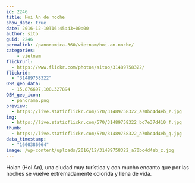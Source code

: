 ```yaml
---
id: 2246
title: Hoi An de noche
show_date: true
date: 2016-12-10T16:45:43+00:00
author: sito
guid: 2246
permalink: /panoramica-360/vietnam/hoi-an-noche/
categories:
    - vietnam
flickrurl:
  - https://www.flickr.com/photos/sitoo/31489758322/
flickrid:
  - "31489758322"
OSM_geo_data:
  - 15.876697,108.327894
OSM_geo_icon:
  - panorama.png
preview:
  - https://live.staticflickr.com/570/31489758322_a70bc4d4eb_z.jpg
img:
  - https://live.staticflickr.com/570/31489758322_bc7e37d410_f.jpg
thumb:
  - https://live.staticflickr.com/570/31489758322_a70bc4d4eb_q.jpg
data_timestamp:
  - "1600386064"
image: /wp-content/uploads/2016/12/31489758322_a70bc4d4eb_z.jpg
---
```

Hoian (Hoi An), una ciudad muy turística y con mucho encanto que por las noches se vuelve extremadamente colorida y llena de vida.
